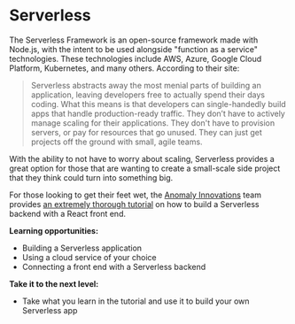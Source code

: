# Serverless

The Serverless Framework is an open-source framework made with Node.js, with the intent to be used alongside "function as a service" technologies. These technologies include AWS, Azure, Google Cloud Platform, Kubernetes, and many others. According to their site:

> Serverless abstracts away the most menial parts of building an application, leaving developers free to actually spend their days coding. What this means is that developers can single-handedly build apps that handle production-ready traffic. They don’t have to actively manage scaling for their applications. They don't have to provision servers, or pay for resources that go unused. They can just get projects off the ground with small, agile teams.

With the ability to not have to worry about scaling, Serverless provides a great option for those that are wanting to create a small-scale side project that they think could turn into something big.

For those looking to get their feet wet, the [Anomaly Innovations](https://anoma.ly/) team provides [an extremely thorough tutorial](https://serverless-stack.com/) on how to build a Serverless backend with a React front end.

**Learning opportunities:**
- Building a Serverless application
- Using a cloud service of your choice
- Connecting a front end with a Serverless backend

**Take it to the next level:**
- Take what you learn in the tutorial and use it to build your own Serverless app
